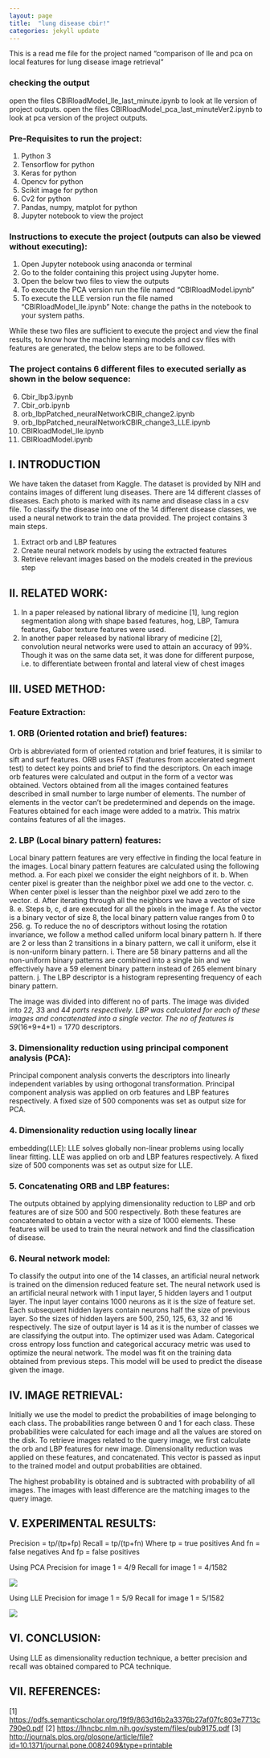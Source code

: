 ```yaml
---
layout: page
title:  "lung disease cbir!"
categories: jekyll update
---
```

This is a read me file for the project named “comparison of lle and pca on local features for lung disease image retrieval”

### checking the output
open the files CBIRloadModel_lle_last_minute.ipynb to look at lle version of project outputs.
open the files CBIRloadModel_pca_last_minuteVer2.ipynb to look at pca version of the project outputs.

### Pre-Requisites to run the project:
1.	Python 3
2.	Tensorflow for python
3.	Keras for python
4.	Opencv for python
5.	Scikit image for python
6.	Cv2 for python
7.	Pandas, numpy, matplot for python
8.	Jupyter notebook to view the project

### Instructions to execute the project (outputs can also be viewed without executing):

1.	Open Jupyter notebook using anaconda or terminal
2.	Go to the folder containing this project using Jupyter home.
3.	Open the below two files to view the outputs
4.	To execute the PCA version run the file named “CBIRloadModel.ipynb”
5.	To execute the LLE version run the file named “CBIRloadModel_lle.ipynb”
Note: change the paths in the notebook to your system paths.

While these two files are sufficient to execute the project and view the final results, to know how the machine learning models and csv files with features are generated, the below steps are to be followed.

### The project contains 6 different files to executed serially as shown in the below sequence:

6.	Cbir_lbp3.ipynb
7.	Cbir_orb.ipynb
8.	orb_lbpPatched_neuralNetworkCBIR_change2.ipynb
9.	orb_lbpPatched_neuralNetworkCBIR_change3_LLE.ipynb
10.	CBIRloadModel_lle.ipynb
11.	CBIRloadModel.ipynb

## I. INTRODUCTION

We have taken the dataset from Kaggle. The dataset is
provided by NIH and contains images of different lung
diseases. There are 14 different classes of diseases. Each photo
is marked with its name and disease class in a csv file.
To classify the disease into one of the 14 different disease
classes, we used a neural network to train the data provided.
The project contains 3 main steps.
1. Extract orb and LBP features
2. Create neural network models by using the extracted
features
3. Retrieve relevant images based on the models created
in the previous step

## II. RELATED WORK:
1. In a paper released by national library of medicine
[1], lung region segmentation along with shape based
features, hog, LBP, Tamura features, Gabor texture
features were used.
2. In another paper released by national library of
medicine [2], convolution neural networks were used
to attain an accuracy of 99%. Though it was on the
same data set, it was done for different purpose, i.e.
to differentiate between frontal and lateral view of
chest images

## III. USED METHOD:
### Feature Extraction:
### 1. ORB (Oriented rotation and brief) features:
Orb is abbreviated form of oriented rotation and brief features,
it is similar to sift and surf features.
ORB uses FAST (features from accelerated segment test) to
detect key points and brief to find the descriptors.
 On each image orb features were calculated and output in the
form of a vector was obtained. Vectors obtained from all the
images contained features described in small number to large
number of elements. The number of elements in the vector
can’t be predetermined and depends on the image. Features
obtained for each image were added to a matrix. This matrix
contains features of all the images. 

### 2. LBP (Local binary pattern) features:
Local binary pattern features are very effective in finding the
local feature in the images.
Local binary pattern features are calculated using the
following method.
a. For each pixel we consider the eight neighbors of it.
b. When center pixel is greater than the neighbor pixel
we add one to the vector.
c. When center pixel is lesser than the neighbor pixel
we add zero to the vector.
d. After iterating through all the neighbors we have a
vector of size 8.
e. Steps b, c, d are executed for all the pixels in the
image
f. As the vector is a binary vector of size 8, the local
binary pattern value ranges from 0 to 256.
g. To reduce the no of descriptors without losing the
rotation invariance, we follow a method called
uniform local binary pattern
h. If there are 2 or less than 2 transitions in a binary
pattern, we call it uniform, else it is non-uniform
binary pattern.
i. There are 58 binary patterns and all the non-uniform
binary patterns are combined into a single bin and we 
effectively have a 59 element binary pattern instead
of 265 element binary pattern.
j. The LBP descriptor is a histogram representing
frequency of each binary pattern.

The image was divided into different no of parts. The image
was divided into 2*2, 3*3 and 4*4 parts respectively.
LBP was calculated for each of these images and concatenated
into a single vector. The no of features is 59*(16+9+4+1) =
1770 descriptors.

### 3. Dimensionality reduction using principal component analysis (PCA):
Principal component analysis converts the descriptors into
linearly independent variables by using orthogonal
transformation. Principal component analysis was applied on
orb features and LBP features respectively. A fixed size of 500
components was set as output size for PCA. 

### 4. Dimensionality reduction using locally linear
embedding(LLE):
LLE solves globally non-linear problems using locally linear
fitting. LLE was applied on orb and LBP features respectively.
A fixed size of 500 components was set as output size for
LLE.
### 5. Concatenating ORB and LBP features:
The outputs obtained by applying dimensionality reduction to
LBP and orb features are of size 500 and 500 respectively.
Both these features are concatenated to obtain a vector with a
size of 1000 elements.
These features will be used to train the neural network and
find the classification of disease.

### 6. Neural network model:
To classify the output into one of the 14 classes, an artificial
neural network is trained on the dimension reduced feature set.
The neural network used is an artificial neural network with 1
input layer, 5 hidden layers and 1 output layer. The input layer
contains 1000 neurons as it is the size of feature set. Each
subsequent hidden layers contain neurons half the size of
previous layer. So the sizes of hidden layers are 500, 250, 125,
63, 32 and 16 respectively. The size of output layer is 14 as it
is the number of classes we are classifying the output into. The
optimizer used was Adam. Categorical cross entropy loss
function and categorical accuracy metric was used to optimize
the neural network. The model was fit on the training data
obtained from previous steps. This model will be used to
predict the disease given the image.

## IV. IMAGE RETRIEVAL:
Initially we use the model to predict the probabilities of image
belonging to each class. The probabilities range between 0 and
1 for each class. These probabilities were calculated for each
image and all the values are stored on the disk.
To retrieve images related to the query image, we first
calculate the orb and LBP features for new image.
Dimensionality reduction was applied on these features, and
concatenated. This vector is passed as input to the trained
model and output probabilities are obtained.

The highest probability is obtained and is subtracted with
probability of all images. The images with least difference are
the matching images to the query image.

## V. EXPERIMENTAL RESULTS:
Precision = tp/(tp+fp)
Recall = tp/(tp+fn)
Where tp = true positives
And fn = false negatives
And fp = false positives

Using PCA
Precision for image 1 = 4/9
Recall for image 1 = 4/1582

![](images/infiltration.png)

Using LLE
Precision for image 1 = 5/9
Recall for image 1 = 5/1582

![](images/infiltration.png)

## VI. CONCLUSION:
Using LLE as dimensionality reduction technique, a better
precision and recall was obtained compared to PCA technique.

## VII. REFERENCES:
[1] https://pdfs.semanticscholar.org/19f9/863d16b2a3376b27af07fc803e7713c790e0.pdf
[2] https://lhncbc.nlm.nih.gov/system/files/pub9175.pdf
[3] http://journals.plos.org/plosone/article/file?id=10.1371/journal.pone.0082409&type=printable
